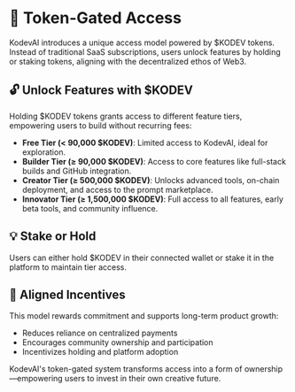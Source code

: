 # 🔐 Token-Gated Access

KodevAI introduces a unique access model powered by \$KODEV tokens. Instead of traditional SaaS subscriptions, users unlock features by holding or staking tokens, aligning with the decentralized ethos of Web3.

## 🔓 Unlock Features with \$KODEV

Holding \$KODEV tokens grants access to different feature tiers, empowering users to build without recurring fees:

* **Free Tier (< 90,000 \$KODEV)**: Limited access to KodevAI, ideal for exploration.
* **Builder Tier (≥ 90,000 \$KODEV)**: Access to core features like full-stack builds and GitHub integration.
* **Creator Tier (≥ 500,000 \$KODEV)**: Unlocks advanced tools, on-chain deployment, and access to the prompt marketplace.
* **Innovator Tier (≥ 1,500,000 \$KODEV)**: Full access to all features, early beta tools, and community influence.

## 💡 Stake or Hold

Users can either hold \$KODEV in their connected wallet or stake it in the platform to maintain tier access.

## 🎯 Aligned Incentives

This model rewards commitment and supports long-term product growth:

* Reduces reliance on centralized payments
* Encourages community ownership and participation
* Incentivizes holding and platform adoption

KodevAI's token-gated system transforms access into a form of ownership—empowering users to invest in their own creative future.
